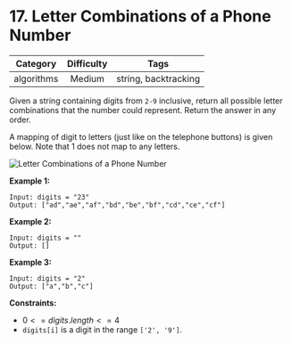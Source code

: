 # 17. Letter Combinations of a Phone Number

|Category|Difficulty|Tags|
|:-:|:-:|:-:|
|algorithms|Medium|string, backtracking|

Given a string containing digits from `2-9` inclusive, return all possible letter combinations that the number could represent. Return the answer in any order.

A mapping of digit to letters (just like on the telephone buttons) is given below. Note that 1 does not map to any letters.

![Letter Combinations of a Phone Number]("https://upload.wikimedia.org/wikipedia/commons/thumb/7/73/Telephone-keypad2.svg/200px-Telephone-keypad2.svg.png")

**Example 1:**

``` text
Input: digits = "23"
Output: ["ad","ae","af","bd","be","bf","cd","ce","cf"]
```

**Example 2:**

``` text
Input: digits = ""
Output: []
```

**Example 3:**

``` text
Input: digits = "2"
Output: ["a","b","c"]
```

**Constraints:**

+ $0 <= digits.length <= 4$
+ `digits[i]` is a digit in the range `['2', '9']`.
